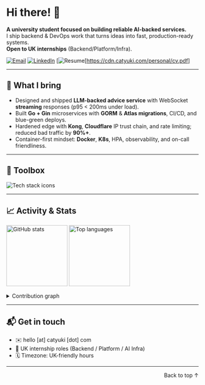 <a name="readme-top"></a>

# Hi there! 👋
**A university student focused on building reliable AI-backed services.**  
I ship backend & DevOps work that turns ideas into fast, production-ready systems.  
**Open to UK internships** (Backend/Platform/Infra).

[![Email](https://img.shields.io/badge/Email-Contact-blue)](mailto:hello@catyuki.com)
[![LinkedIn](https://img.shields.io/badge/LinkedIn-Connect-informational)](https://www.linkedin.com/in/tingzhanghuang/)
[![Resume](https://img.shields.io/badge/Resume-PDF-success)[https://cdn.catyuki.com/personal/cv.pdf]

---

## 🚀 What I bring
- Designed and shipped **LLM-backed advice service** with WebSocket **streaming** responses (p95 < 200ms under load).
- Built **Go + Gin** microservices with **GORM** & **Atlas migrations**, CI/CD, and blue-green deploys.
- Hardened edge with **Kong**, **Cloudflare** IP trust chain, and rate limiting; reduced bad traffic by **90%+**.
- Container-first mindset: **Docker**, **K8s**, HPA, observability, and on-call friendliness.

---

## 🧰 Toolbox
<p align="left">
  <img src="https://skillicons.dev/icons?i=go,java,py,react,nextjs,docker,kubernetes,linux,git,fastapi,redis,postgres,nginx&perline=8" alt="Tech stack icons" />
</p>

---

## 📈 Activity & Stats
<p align="left">
  <picture>
    <source srcset="https://github-readme-stats.vercel.app/api?username=binaryyuki&show_icons=true&theme=radical&hide_border=true&count_private=true" media="(prefers-color-scheme: dark)"/>
    <img src="https://github-readme-stats.vercel.app/api?username=binaryyuki&show_icons=true&hide_border=true&count_private=true" alt="GitHub stats" height="160"/>
  </picture>
  <picture>
    <source srcset="https://github-readme-stats.vercel.app/api/top-langs/?username=binaryyuki&layout=compact&theme=radical&hide_border=true&hide=html,css" media="(prefers-color-scheme: dark)"/>
    <img src="https://github-readme-stats.vercel.app/api/top-langs/?username=binaryyuki&layout=compact&hide_border=true&hide=html,css" alt="Top languages" height="160"/>
  </picture>
</p>

<details>
  <summary>Contribution graph</summary>
  <img src="https://github-readme-activity-graph.vercel.app/graph?username=binaryyuki&theme=minimal&hide_border=true" alt="Contribution graph"/>
</details>

---

## 📬 Get in touch
- ✉️ hello [at] catyuki [dot] com
- 💼 UK internship roles (Backend / Platform / AI Infra)
- 🗓️ Timezone: UK-friendly hours

---

<p align="right">Back to top ↑</p>
